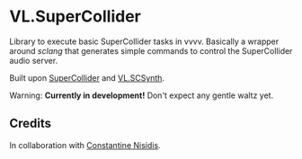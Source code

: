 # VL.SuperCollider

Library to execute basic SuperCollider tasks in vvvv.
Basically a wrapper around *sclang* that generates simple commands to control the SuperCollider audio server.

Built upon [SuperCollider](https://supercollider.github.io/) and [VL.SCSynth](https://github.com/cnisidis/VL.SCSynth).

Warning: **Currently in development!** Don't expect any gentle waltz yet.

## Credits
In collaboration with [Constantine Nisidis](https://www.nisidis.com/).